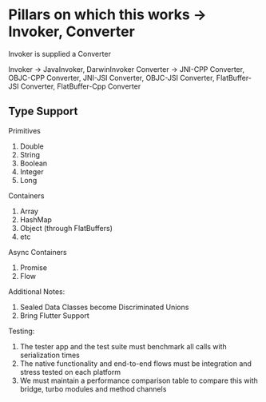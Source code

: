 # Pillars on which this works -> Invoker, Converter 
Invoker is supplied a Converter

Invoker -> JavaInvoker, DarwinInvoker
Converter -> JNI-CPP Converter, OBJC-CPP Converter, JNI-JSI Converter, OBJC-JSI Converter, FlatBuffer-JSI Converter, FlatBuffer-Cpp Converter

## Type Support 

Primitives
1. Double
2. String
3. Boolean
4. Integer
5. Long

Containers
1. Array
2. HashMap
3. Object (through FlatBuffers)
4. etc

Async Containers 
1. Promise
2. Flow

Additional Notes: 
1. Sealed Data Classes become Discriminated Unions
2. Bring Flutter Support

Testing: 
1. The tester app and the test suite must benchmark all calls with serialization times
2. The native functionality and end-to-end flows must be integration and stress tested on each platform
3. We must maintain a performance comparison table to compare this with bridge, turbo modules and method channels

















